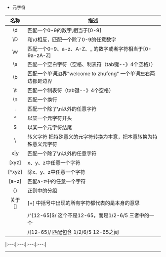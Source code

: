 
* 元字符

| 名称 |                         描述                                 |
|:---:|---|
| \d  |   匹配一个0-9的数字,相当于[0-9]                               | |
| \D  |   和\d相反，匹配一个除了0-9的任意数字                          | | 
| \w  |   匹配一个0-9、a-z、A-Z、_ 的数字或者字符相当于[0-9a-zA-Z]    | | 
| \s  |   匹配一个空白字符（空格、制表符（tab键--》4个空格））          | | 
| \b  |   匹配一个单词边界"welcome to zhufeng" 一个单词左右两边都是边界 | | 
| \t  |   匹配一个制表符（tab键--》4个空格）                           | | 
| \n  |   匹配一个换行                                                | |
| .   |   匹配一个除了\n以外的任意字符                                 | | 
| ^   |   以某一个元字符开头                                          | | 
| $   |   以某一个元字符结尾                                          | |
| \   |   转义字符 把特殊意义的元字符转换为本意，把本意转换为特殊意义元字符   | |
| x&#124;y  |   匹配一个除了\n以外的任意字符                          | |
| [xyz]    |   x、y、z中任意一个字符                                 | | 
| [^xyz]   |   除x、y、z中任意一个字符                               | |
| [a-z]    |   匹配a-z中的任意一个字符                                | |
| （）      |   正则中的分组                                          | |
| 关于 []   |   [+] 中括号中出现的所有字符都代表的是本身的意思            | |    
|          |   /^[12-65]$/ 这个不是12-65，而是1/2-6/5 三者中的一个     | | 
|          |   /[12-65]/ 匹配包含 1/2/6/5  12-65之间                | |





|:---:|:---:|:---:|:---:|

 

***





    